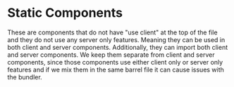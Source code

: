 # Static Components

These are components that do not have "use client" at the top of the file and they do not use any server only features. Meaning they can be used in both client and server components. Additionally, they can import both client and server components. We keep them separate from client and server components, since those components use either client only or server only features and if we mix them in the same barrel file it can cause issues with the bundler.
